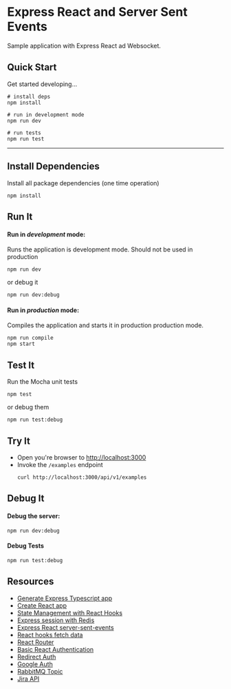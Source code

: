 # Express React and Server Sent Events

Sample application with Express React ad Websocket.

## Quick Start

Get started developing...

```shell
# install deps
npm install

# run in development mode
npm run dev

# run tests
npm run test
```

---

## Install Dependencies

Install all package dependencies (one time operation)

```shell
npm install
```

## Run It
#### Run in *development* mode:
Runs the application is development mode. Should not be used in production

```shell
npm run dev
```

or debug it

```shell
npm run dev:debug
```

#### Run in *production* mode:

Compiles the application and starts it in production production mode.

```shell
npm run compile
npm start
```

## Test It

Run the Mocha unit tests

```shell
npm test
```

or debug them

```shell
npm run test:debug
```

## Try It
* Open you're browser to [http://localhost:3000](http://localhost:3000)
* Invoke the `/examples` endpoint 
  ```shell
  curl http://localhost:3000/api/v1/examples
  ```


## Debug It

#### Debug the server:

```
npm run dev:debug
```

#### Debug Tests

```
npm run test:debug
```

## Resources

* [Generate Express Typescript app](https://github.com/cdimascio/generator-express-no-stress-typescript)
* [Create React app](https://create-react-app.dev/docs/getting-started)
* [State Management with React Hooks](https://medium.com/simply/state-management-with-react-hooks-and-context-api-at-10-lines-of-code-baf6be8302c)
* [Express session with Redis](https://codeforgeek.com/using-redis-to-handle-session-in-node-js/)
* [Express React server-sent-events](https://alligator.io/nodejs/server-sent-events-build-realtime-app/)
* [React hooks fetch data](https://www.robinwieruch.de/react-hooks-fetch-data)
* [React Router](https://reacttraining.com/react-router/web/example/basic)
* [Basic React Authentication](https://medium.com/better-programming/building-basic-react-authentication-e20a574d5e71)
* [Redirect Auth](https://reacttraining.com/react-router/web/example/auth-workflow)
* [Google Auth](https://medium.com/authpack/easy-google-auth-with-node-js-99ac40b97f4c)
* [RabbitMQ Topic](https://www.rabbitmq.com/tutorials/tutorial-five-javascript.html)
* [Jira API](https://developer.atlassian.com/cloud/jira/platform/rest/v2/#api-rest-api-2-project-projectIdOrKey-get)
